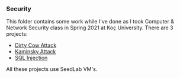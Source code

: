 ### Security

This folder contains some work while I've done as I took Computer & Network Security class in Spring 2021 at Koç University. There are 3 projects:

- [Dirty Cow Attack](/dirty-cow-attack)
- [Kaminsky Attack](/kaminsky-attack)
- [SQL Injection](/sql-injection)

All these projects use SeedLab VM's.

